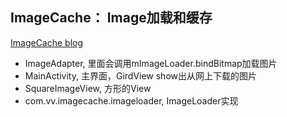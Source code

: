 ## ImageCache： Image加载和缓存

[ImageCache blog](http://vivianking6855.github.io/Android-Bitmap-Cache/)

- ImageAdapter, 里面会调用mImageLoader.bindBitmap加载图片
- MainActivity, 主界面，GirdView show出从网上下载的图片
- SquareImageView, 方形的View
- com.vv.imagecache.imageloader, ImageLoader实现